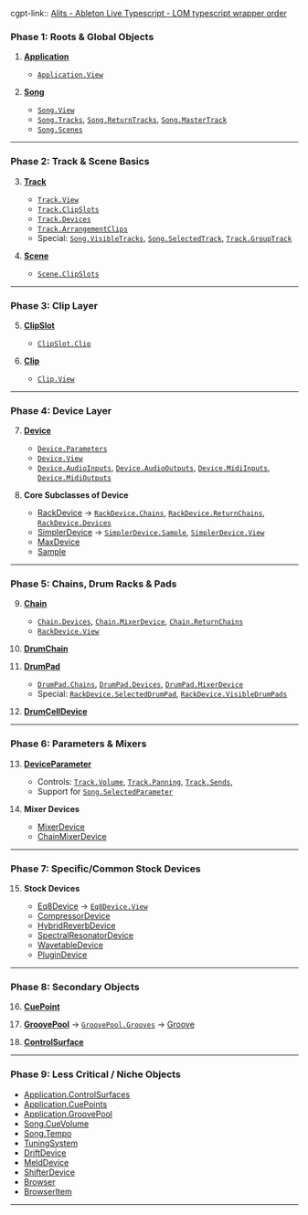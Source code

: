 cgpt-link:: [Alits - Ableton Live Typescript - LOM typescript wrapper order](https://chatgpt.com/g/g-p-68be88fc18f48191b0eebdcda2fc48b3-alits-ableton-live-typescript/c/68bea6a8-be40-832a-ad94-3f124866ff3e) 

### **Phase 1: Roots & Global Objects**

1. **[Application](https://docs.cycling74.com/legacy/max8/vignettes/live_object_model#live_obj_anchor_Application)**

   * [`Application.View`](https://docs.cycling74.com/legacy/max8/vignettes/live_object_model#live_obj_anchor_Application.View)

2. **[Song](https://docs.cycling74.com/legacy/max8/vignettes/live_object_model#live_obj_anchor_Song)**

   * [`Song.View`](https://docs.cycling74.com/legacy/max8/vignettes/live_object_model#live_obj_anchor_Song.View)
   * [`Song.Tracks`](https://docs.cycling74.com/legacy/max8/vignettes/live_object_model#live_obj_anchor_Song.Tracks), [`Song.ReturnTracks`](https://docs.cycling74.com/legacy/max8/vignettes/live_object_model#live_obj_anchor_Song.ReturnTracks), [`Song.MasterTrack`](https://docs.cycling74.com/legacy/max8/vignettes/live_object_model#live_obj_anchor_Song.MasterTrack)
   * [`Song.Scenes`](https://docs.cycling74.com/legacy/max8/vignettes/live_object_model#live_obj_anchor_Song.Scenes)

---

### **Phase 2: Track & Scene Basics**

3. **[Track](https://docs.cycling74.com/legacy/max8/vignettes/live_object_model#live_obj_anchor_Track)**

   * [`Track.View`](https://docs.cycling74.com/legacy/max8/vignettes/live_object_model#live_obj_anchor_Track.View)
   * [`Track.ClipSlots`](https://docs.cycling74.com/legacy/max8/vignettes/live_object_model#live_obj_anchor_Track.ClipSlots)
   * [`Track.Devices`](https://docs.cycling74.com/legacy/max8/vignettes/live_object_model#live_obj_anchor_Track.Devices)
   * [`Track.ArrangementClips`](https://docs.cycling74.com/legacy/max8/vignettes/live_object_model#live_obj_anchor_Track.ArrangementClips)
   * Special: [`Song.VisibleTracks`](https://docs.cycling74.com/legacy/max8/vignettes/live_object_model#live_obj_anchor_Song.VisibleTracks), [`Song.SelectedTrack`](https://docs.cycling74.com/legacy/max8/vignettes/live_object_model#live_obj_anchor_Song.SelectedTrack), [`Track.GroupTrack`](https://docs.cycling74.com/legacy/max8/vignettes/live_object_model#live_obj_anchor_Track.GroupTrack)

4. **[Scene](https://docs.cycling74.com/legacy/max8/vignettes/live_object_model#live_obj_anchor_Scene)**

   * [`Scene.ClipSlots`](https://docs.cycling74.com/legacy/max8/vignettes/live_object_model#live_obj_anchor_Scene.ClipSlots)

---

### **Phase 3: Clip Layer**

5. **[ClipSlot](https://docs.cycling74.com/legacy/max8/vignettes/live_object_model#live_obj_anchor_ClipSlot)**

   * [`ClipSlot.Clip`](https://docs.cycling74.com/legacy/max8/vignettes/live_object_model#live_obj_anchor_ClipSlot.Clip)

6. **[Clip](https://docs.cycling74.com/legacy/max8/vignettes/live_object_model#live_obj_anchor_Clip)**

   * [`Clip.View`](https://docs.cycling74.com/legacy/max8/vignettes/live_object_model#live_obj_anchor_Clip.View)

---

### **Phase 4: Device Layer**

7. **[Device](https://docs.cycling74.com/legacy/max8/vignettes/live_object_model#live_obj_anchor_Device)**

   * [`Device.Parameters`](https://docs.cycling74.com/legacy/max8/vignettes/live_object_model#live_obj_anchor_Device.Parameters)
   * [`Device.View`](https://docs.cycling74.com/legacy/max8/vignettes/live_object_model#live_obj_anchor_Device.View)
   * [`Device.AudioInputs`](https://docs.cycling74.com/legacy/max8/vignettes/live_object_model#live_obj_anchor_Device.AudioInputs), [`Device.AudioOutputs`](https://docs.cycling74.com/legacy/max8/vignettes/live_object_model#live_obj_anchor_Device.AudioOutputs), [`Device.MidiInputs`](https://docs.cycling74.com/legacy/max8/vignettes/live_object_model#live_obj_anchor_Device.MidiInputs), [`Device.MidiOutputs`](https://docs.cycling74.com/legacy/max8/vignettes/live_object_model#live_obj_anchor_Device.MidiOutputs)

8. **Core Subclasses of Device**

   * [RackDevice](https://docs.cycling74.com/legacy/max8/vignettes/live_object_model#live_obj_anchor_RackDevice) → [`RackDevice.Chains`](https://docs.cycling74.com/legacy/max8/vignettes/live_object_model#live_obj_anchor_RackDevice.Chains), [`RackDevice.ReturnChains`](https://docs.cycling74.com/legacy/max8/vignettes/live_object_model#live_obj_anchor_RackDevice.ReturnChains), [`RackDevice.Devices`](https://docs.cycling74.com/legacy/max8/vignettes/live_object_model#live_obj_anchor_RackDevice.Devices)
   * [SimplerDevice](https://docs.cycling74.com/legacy/max8/vignettes/live_object_model#live_obj_anchor_SimplerDevice) → [`SimplerDevice.Sample`](https://docs.cycling74.com/legacy/max8/vignettes/live_object_model#live_obj_anchor_SimplerDevice.Sample), [`SimplerDevice.View`](https://docs.cycling74.com/legacy/max8/vignettes/live_object_model#live_obj_anchor_SimplerDevice.View)
   * [MaxDevice](https://docs.cycling74.com/legacy/max8/vignettes/live_object_model#live_obj_anchor_MaxDevice)
   * [Sample](https://docs.cycling74.com/legacy/max8/vignettes/live_object_model#live_obj_anchor_Sample)

---

### **Phase 5: Chains, Drum Racks & Pads**

9. **[Chain](https://docs.cycling74.com/legacy/max8/vignettes/live_object_model#live_obj_anchor_Chain)**

   * [`Chain.Devices`](https://docs.cycling74.com/legacy/max8/vignettes/live_object_model#live_obj_anchor_Chain.Devices), [`Chain.MixerDevice`](https://docs.cycling74.com/legacy/max8/vignettes/live_object_model#live_obj_anchor_Chain.MixerDevice), [`Chain.ReturnChains`](https://docs.cycling74.com/legacy/max8/vignettes/live_object_model#live_obj_anchor_Chain.ReturnChains)
   * [`RackDevice.View`](https://docs.cycling74.com/legacy/max8/vignettes/live_object_model#live_obj_anchor_RackDevice.View)

10. **[DrumChain](https://docs.cycling74.com/legacy/max8/vignettes/live_object_model#live_obj_anchor_DrumChain)**

11. **[DrumPad](https://docs.cycling74.com/legacy/max8/vignettes/live_object_model#live_obj_anchor_DrumPad)**

    * [`DrumPad.Chains`](https://docs.cycling74.com/legacy/max8/vignettes/live_object_model#live_obj_anchor_DrumPad.Chains), [`DrumPad.Devices`](https://docs.cycling74.com/legacy/max8/vignettes/live_object_model#live_obj_anchor_DrumPad.Devices), [`DrumPad.MixerDevice`](https://docs.cycling74.com/legacy/max8/vignettes/live_object_model#live_obj_anchor_DrumPad.MixerDevice)
    * Special: [`RackDevice.SelectedDrumPad`](https://docs.cycling74.com/legacy/max8/vignettes/live_object_model#live_obj_anchor_RackDevice.SelectedDrumPad), [`RackDevice.VisibleDrumPads`](https://docs.cycling74.com/legacy/max8/vignettes/live_object_model#live_obj_anchor_RackDevice.VisibleDrumPads)

12. **[DrumCellDevice](https://docs.cycling74.com/legacy/max8/vignettes/live_object_model#live_obj_anchor_DrumCellDevice)**

---

### **Phase 6: Parameters & Mixers**

13. **[DeviceParameter](https://docs.cycling74.com/legacy/max8/vignettes/live_object_model#live_obj_anchor_DeviceParameter)**

    * Controls: [`Track.Volume`](https://docs.cycling74.com/legacy/max8/vignettes/live_object_model#live_obj_anchor_Track.Volume), [`Track.Panning`](https://docs.cycling74.com/legacy/max8/vignettes/live_object_model#live_obj_anchor_Track.Panning), [`Track.Sends`](https://docs.cycling74.com/legacy/max8/vignettes/live_object_model#live_obj_anchor_Track.Sends),
    * Support for [`Song.SelectedParameter`](https://docs.cycling74.com/legacy/max8/vignettes/live_object_model#live_obj_anchor_Song.SelectedParameter)

14. **Mixer Devices**

    * [MixerDevice](https://docs.cycling74.com/legacy/max8/vignettes/live_object_model#live_obj_anchor_MixerDevice)
    * [ChainMixerDevice](https://docs.cycling74.com/legacy/max8/vignettes/live_object_model#live_obj_anchor_ChainMixerDevice)

---

### **Phase 7: Specific/Common Stock Devices**

15. **Stock Devices**

    * [Eq8Device](https://docs.cycling74.com/legacy/max8/vignettes/live_object_model#live_obj_anchor_Eq8Device) → [`Eq8Device.View`](https://docs.cycling74.com/legacy/max8/vignettes/live_object_model#live_obj_anchor_Eq8Device.View)
    * [CompressorDevice](https://docs.cycling74.com/legacy/max8/vignettes/live_object_model#live_obj_anchor_CompressorDevice)
    * [HybridReverbDevice](https://docs.cycling74.com/legacy/max8/vignettes/live_object_model#live_obj_anchor_HybridReverbDevice)
    * [SpectralResonatorDevice](https://docs.cycling74.com/legacy/max8/vignettes/live_object_model#live_obj_anchor_SpectralResonatorDevice)
    * [WavetableDevice](https://docs.cycling74.com/legacy/max8/vignettes/live_object_model#live_obj_anchor_WavetableDevice)
    * [PluginDevice](https://docs.cycling74.com/legacy/max8/vignettes/live_object_model#live_obj_anchor_PluginDevice)

---

### **Phase 8: Secondary Objects**

16. **[CuePoint](https://docs.cycling74.com/legacy/max8/vignettes/live_object_model#live_obj_anchor_CuePoint)**

17. **[GroovePool](https://docs.cycling74.com/legacy/max8/vignettes/live_object_model#live_obj_anchor_GroovePool)** → [`GroovePool.Grooves`](https://docs.cycling74.com/legacy/max8/vignettes/live_object_model#live_obj_anchor_GroovePool.Grooves) → [Groove](https://docs.cycling74.com/legacy/max8/vignettes/live_object_model#live_obj_anchor_Groove)

18. **[ControlSurface](https://docs.cycling74.com/legacy/max8/vignettes/live_object_model#live_obj_anchor_ControlSurface)**

---

### **Phase 9: Less Critical / Niche Objects**

* [Application.ControlSurfaces](https://docs.cycling74.com/legacy/max8/vignettes/live_object_model#live_obj_anchor_Application.ControlSurfaces)
* [Application.CuePoints](https://docs.cycling74.com/legacy/max8/vignettes/live_object_model#live_obj_anchor_Application.CuePoints)
* [Application.GroovePool](https://docs.cycling74.com/legacy/max8/vignettes/live_object_model#live_obj_anchor_Application.GroovePool)
* [Song.CueVolume](https://docs.cycling74.com/legacy/max8/vignettes/live_object_model#live_obj_anchor_Song.CueVolume)
* [Song.Tempo](https://docs.cycling74.com/legacy/max8/vignettes/live_object_model#live_obj_anchor_Song.Tempo)
* [TuningSystem](https://docs.cycling74.com/legacy/max8/vignettes/live_object_model#live_obj_anchor_TuningSystem)
* [DriftDevice](https://docs.cycling74.com/legacy/max8/vignettes/live_object_model#live_obj_anchor_DriftDevice)
* [MeldDevice](https://docs.cycling74.com/legacy/max8/vignettes/live_object_model#live_obj_anchor_MeldDevice)
* [ShifterDevice](https://docs.cycling74.com/legacy/max8/vignettes/live_object_model#live_obj_anchor_ShifterDevice)
* [Browser](https://docs.cycling74.com/legacy/max8/vignettes/live_object_model#live_obj_anchor_Browser)
* [BrowserItem](https://docs.cycling74.com/legacy/max8/vignettes/live_object_model#live_obj_anchor_BrowserItem)

---
